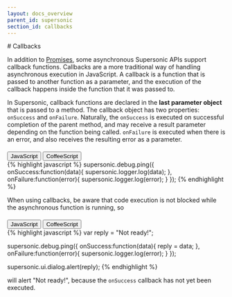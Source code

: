 ```yaml
---
layout: docs_overview
parent_id: supersonic
section_id: callbacks
---
```

<section class="ag__docs__content">

<section class="docs-section" id="callbacks">
# Callbacks

In addition to [Promises][promises-guide], some asynchronous Supersonic APIs support callback functions. Callbacks are a more traditional way of handling asynchronous execution in JavaScript. A callback is a function that is passed to another function as a parameter, and the execution of the callback happens inside the function that it was passed to.

In Supersonic, callback functions are declared in the __last parameter object__ that is passed to a method. The callback object has two properties: `onSuccess` and `onFailure`. Naturally, the `onSuccess` is executed on successful completion of the parent method, and may receive a result parameter depending on the function being called. `onFailure` is executed when there is an error, and also receives the resulting error as a parameter.

<div class="clearfix">
  <div class="btn-group btn-group-xs pull-right" role="group" style="margin-top: 20px;">
    <button type="button" data-role="type-switch" data-type="js" class="btn btn-primary active">JavaScript</button>
    <button type="button" data-role="type-switch" data-type="coffee" class="btn btn-default">CoffeeScript</button>
  </div>
</div>

<div data-role="example-code" data-type="js">
{% highlight javascript %}
supersonic.debug.ping({
  onSuccess:function(data){
    supersonic.logger.log(data);
  },
  onFailure:function(error){
    supersonic.logger.log(error);
  }
});
{% endhighlight %}
</div>

<div data-role="example-code" data-type="coffee" style="display: none;">
{% highlight coffeescript %}
supersonic.debug.ping
  onSuccess: (data) ->
    supersonic.logger.log data
  onFailure: (error) ->
    supersonic.logger.log error  
{% endhighlight %}
</div>

When using callbacks, be aware that code execution is not blocked while the asynchronous function is running, so

<div class="clearfix">
  <div class="btn-group btn-group-xs pull-right" role="group" style="margin-top: 20px;">
    <button type="button" data-role="type-switch" data-type="js" class="btn btn-primary active">JavaScript</button>
    <button type="button" data-role="type-switch" data-type="coffee" class="btn btn-default">CoffeeScript</button>
  </div>
</div>

<div data-role="example-code" data-type="js">
{% highlight javascript %}
var reply = "Not ready!";

supersonic.debug.ping({
  onSuccess:function(data){
    reply = data;
  },
  onFailure:function(error){
    supersonic.logger.log(error);
  }
});

supersonic.ui.dialog.alert(reply);
{% endhighlight %}
</div>

<div data-role="example-code" data-type="coffee" style="display: none;">
{% highlight coffeescript %}
reply = "Not ready!"

supersonic.debug.ping(
  onSuccess: (data) ->
    reply = data
  onFailure: (error) ->
    console.log error

supersonic.ui.dialog.alert reply  
{% endhighlight %}
</div>

will alert "Not ready!", because the `onSuccess` callback has not yet been executed.

</section>

</section>

[promises-guide]: /supersonic/guides/technical-concepts/promises